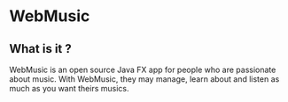 WebMusic
=====================================================================================
## What is it ?
WebMusic is an open source Java FX app for people who are passionate about music. With WebMusic, they may manage, learn about and listen as much as you want theirs musics.
